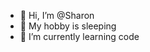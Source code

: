 - 👋 Hi, I’m @Sharon
- 👀 My hobby is sleeping
- 🌱 I’m currently learning code

<!---
Sharoni22/Sharoni22 is a ✨ special ✨ repository because its `README.md` (this file) appears on your GitHub profile.
You can click the Preview link to take a look at your changes.
--->
